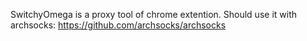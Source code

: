 SwitchyOmega is a proxy tool of chrome extention.
Should use it with archsocks:
https://github.com/archsocks/archsocks
